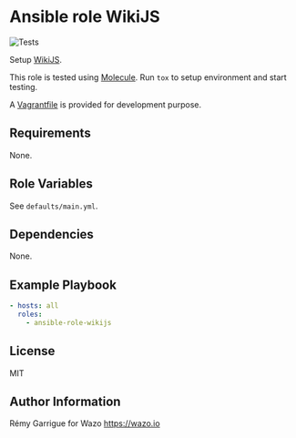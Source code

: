 # Ansible role WikiJS

![Tests](https://github.com/rgarrigue/ansible-role-wikijs/workflows/Tests/badge.svg)

Setup [WikiJS](https://wiki.js.org/).

This role is tested using [Molecule](https://molecule.readthedocs.io/). Run `tox` to setup environment and start testing.

A [Vagrantfile](https://www.vagrantup.com/) is provided for development purpose.

## Requirements

None.

## Role Variables

See `defaults/main.yml`.

## Dependencies

None.

## Example Playbook

```yaml
- hosts: all
  roles:
    - ansible-role-wikijs
```

## License

MIT

## Author Information

Rémy Garrigue for Wazo https://wazo.io
